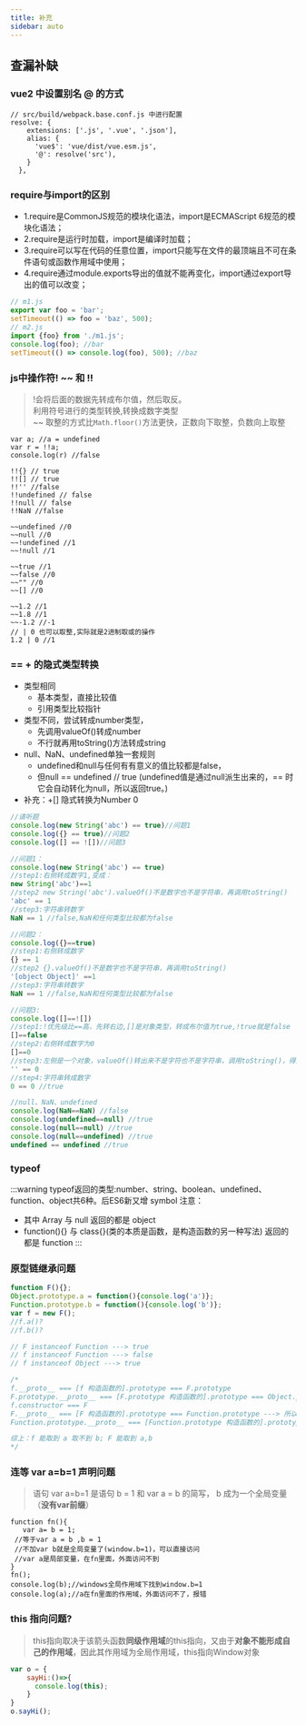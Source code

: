```yaml
---
title: 补充
sidebar: auto
---
```


## 查漏补缺

### vue2 中设置别名 @ 的方式
```js{6}
// src/build/webpack.base.conf.js 中进行配置
resolve: {
    extensions: ['.js', '.vue', '.json'],
    alias: {
      'vue$': 'vue/dist/vue.esm.js',
      '@': resolve('src'),
    }
  },
```

### require与import的区别
- 1.require是CommonJS规范的模块化语法，import是ECMAScript 6规范的模块化语法；
- 2.require是运行时加载，import是编译时加载；
- 3.require可以写在代码的任意位置，import只能写在文件的最顶端且不可在条件语句或函数作用域中使用；
- 4.require通过module.exports导出的值就不能再变化，import通过export导出的值可以改变；

```js
// m1.js
export var foo = 'bar';
setTimeout(() => foo = 'baz', 500);
// m2.js
import {foo} from './m1.js';
console.log(foo); //bar
setTimeout(() => console.log(foo), 500); //baz
```

### js中操作符! ~~ 和 !!
> !会将后面的数据先转成布尔值，然后取反。<br/>
> 利用符号进行的类型转换,转换成数字类型<br/>
> ~~ 取整的方式比`Math.floor()`方法更快，正数向下取整，负数向上取整
```js{6,-5}
var a; //a = undefined
var r = !!a; 
console.log(r) //false

!!{} // true
!![] // true
!!'' //false
!!undefined // false
!!null // false
!!NaN //false

~~undefined //0
~~null //0
~~!undefined //1
~~!null //1

~~true //1
~~false //0
~~"" //0
~~[] //0

~~1.2 //1
~~1.8 //1
~~-1.2 //-1
// | 0 也可以取整,实际就是2进制取或的操作
1.2 | 0 //1
```

### == + 的隐式类型转换
- 类型相同
  - 基本类型，直接比较值
  - 引用类型比较指针
- 类型不同，尝试转成number类型，
  - 先调用valueOf()转成number
  - 不行就再用toString()方法转成string
- null、NaN、undefined单独一套规则
  - undefined和null与任何有有意义的值比较都是false，
  - 但null == undefined // true (undefined值是通过null派生出来的，== 时它会自动转化为null，所以返回true。)
- 补充：+[] 隐式转换为Number 0

```js
//请听题
console.log(new String('abc') == true)//问题1
console.log({} == true)//问题2
console.log([] == ![])//问题3

//问题1：
console.log(new String('abc') == true)
//step1:右侧转成数字1,变成：
new String('abc')==1
//step2 new String('abc').valueOf()不是数字也不是字符串，再调用toString()
'abc' == 1
//step3:字符串转数字
NaN == 1 //false,NaN和任何类型比较都为false

//问题2：
console.log({}==true)
//step1:右侧转成数字
{} == 1
//step2 {}.valueOf()不是数字也不是字符串，再调用toString()
'[object Object]' ==1 
//step3:字符串转数字
NaN == 1 //false,NaN和任何类型比较都为false

//问题3:
console.log([]==![])
//step1:!优先级比==高，先转右边,[]是对象类型，转成布尔值为true,!true就是false
[]==false
//step2:右侧转成数字为0
[]==0
//step3:左侧是一个对象，valueOf()转出来不是字符也不是字符串，调用toString()，得到空字符串
'' == 0
//step4:字符串转成数字
0 == 0 //true

//null、NaN、undefined
console.log(NaN==NaN) //false
console.log(undefined==null) //true
console.log(null==null) //true
console.log(null==undefined) //true
undefined == undefined //true
```


### typeof
:::warning
typeof返回的类型:number、string、boolean、undefined、function、object共6种。后ES6新又增 symbol
注意：
- 其中 Array 与 null 返回的都是 object
- function(){} 与 class{}(类的本质是函数，是构造函数的另一种写法) 返回的都是 function
:::


### 原型链继承问题
```js
function F(){};
Object.prototype.a = function(){console.log('a')};
Function.prototype.b = function(){console.log('b')};
var f = new F();
//f.a()?
//f.b()?

// F instanceof Function ---> true
// f instanceof Function ---> false
// f instanceof Object ---> true

/*
f.__proto__ === [f 构造函数的].prototype === F.prototype
F.prototype.__proto__ === [F.prototype 构造函数的].prototype === Object.prototype ---> 所以 a 可以通过 f.a()访问
f.constructor === F
F.__proto__ === [F 构造函数的].prototype === Function.prototype ---> 所以 b 能通过f.constructor.b()访问
Function.prototype.__proto__ === [Function.prototype 构造函数的].prototype === Object.prototype ---> 所以 a 可以通过 f.constructor.a()访问

综上：f 能取到 a 取不到 b; F 能取到 a,b
*/
```


### 连等 var a=b=1 声明问题
> 语句 var a=b=1 是语句 b = 1 和 var a = b 的简写， b 成为一个全局变量（**没有var前缀**）
```js{3-5}
function fn(){
   var a= b = 1;
 //等于var a = b ,b = 1
 //不加var b就是全局变量了(window.b=1)，可以直接访问
 //var a是局部变量，在fn里面，外面访问不到
} 
fn();   
console.log(b);//windows全局作用域下找到window.b=1
console.log(a);//a在fn里面的作用域，外面访问不了，报错
```


### this 指向问题?
> this指向取决于该箭头函数**同级作用域**的this指向，又由于**对象不能形成自己的作用域**，因此其作用域为全局作用域，this指向Window对象
```js
var o = {
    sayHi:()=>{
      console.log(this);
    }
}
o.sayHi();
```
